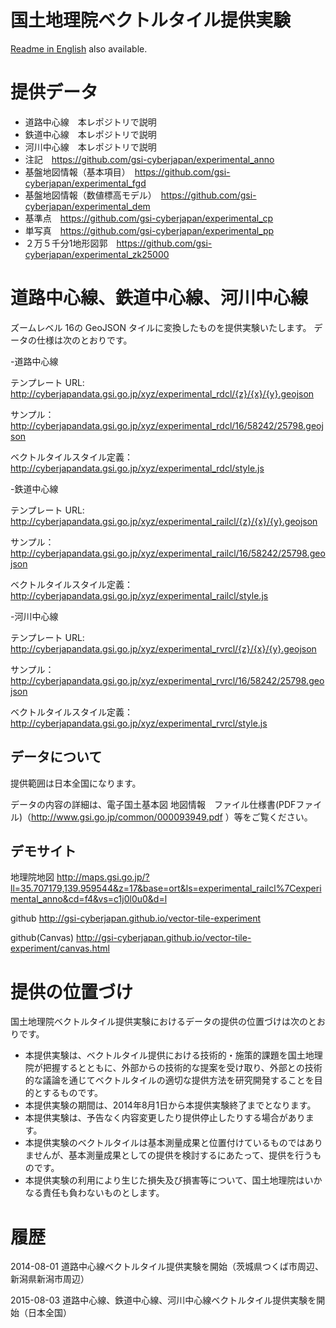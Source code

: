 国土地理院ベクトルタイル提供実験
======================
[Readme in English](README_en.md) also available.

# 提供データ
- 道路中心線　本レポジトリで説明
- 鉄道中心線　本レポジトリで説明
- 河川中心線　本レポジトリで説明
- 注記　https://github.com/gsi-cyberjapan/experimental_anno
- 基盤地図情報（基本項目）　https://github.com/gsi-cyberjapan/experimental_fgd
- 基盤地図情報（数値標高モデル）　https://github.com/gsi-cyberjapan/experimental_dem
- 基準点　https://github.com/gsi-cyberjapan/experimental_cp
- 単写真　https://github.com/gsi-cyberjapan/experimental_pp
- ２万５千分1地形図郭　https://github.com/gsi-cyberjapan/experimental_zk25000

# 道路中心線、鉄道中心線、河川中心線
ズームレベル 16の GeoJSON タイルに変換したものを提供実験いたします。
データの仕様は次のとおりです。

-道路中心線

テンプレート URL: http://cyberjapandata.gsi.go.jp/xyz/experimental_rdcl/{z}/{x}/{y}.geojson

サンプル：http://cyberjapandata.gsi.go.jp/xyz/experimental_rdcl/16/58242/25798.geojson

ベクトルタイルスタイル定義：http://cyberjapandata.gsi.go.jp/xyz/experimental_rdcl/style.js


-鉄道中心線

テンプレート URL: http://cyberjapandata.gsi.go.jp/xyz/experimental_railcl/{z}/{x}/{y}.geojson

サンプル：http://cyberjapandata.gsi.go.jp/xyz/experimental_railcl/16/58242/25798.geojson

ベクトルタイルスタイル定義：http://cyberjapandata.gsi.go.jp/xyz/experimental_railcl/style.js


-河川中心線

テンプレート URL: http://cyberjapandata.gsi.go.jp/xyz/experimental_rvrcl/{z}/{x}/{y}.geojson

サンプル：http://cyberjapandata.gsi.go.jp/xyz/experimental_rvrcl/16/58242/25798.geojson

ベクトルタイルスタイル定義：http://cyberjapandata.gsi.go.jp/xyz/experimental_rvrcl/style.js


## データについて
提供範囲は日本全国になります。

データの内容の詳細は、電子国土基本図 地図情報　ファイル仕様書(PDFファイル)（http://www.gsi.go.jp/common/000093949.pdf ）等をご覧ください。

## デモサイト
地理院地図
http://maps.gsi.go.jp/?ll=35.707179,139.959544&z=17&base=ort&ls=experimental_railcl%7Cexperimental_anno&cd=f4&vs=c1j0l0u0&d=l

github
http://gsi-cyberjapan.github.io/vector-tile-experiment

github(Canvas)
http://gsi-cyberjapan.github.io/vector-tile-experiment/canvas.html

# 提供の位置づけ
国土地理院ベクトルタイル提供実験におけるデータの提供の位置づけは次のとおりです。
- 本提供実験は、ベクトルタイル提供における技術的・施策的課題を国土地理院が把握するとともに、外部からの技術的な提案を受け取り、外部との技術的な議論を通じてベクトルタイルの適切な提供方法を研究開発することを目的とするものです。
- 本提供実験の期間は、2014年8月1日から本提供実験終了までとなります。
- 本提供実験は、予告なく内容変更したり提供停止したりする場合があります。
- 本提供実験のベクトルタイルは基本測量成果と位置付けているものではありませんが、基本測量成果としての提供を検討するにあたって、提供を行うものです。
- 本提供実験の利用により生じた損失及び損害等について、国土地理院はいかなる責任も負わないものとします。


# 履歴
2014-08-01 道路中心線ベクトルタイル提供実験を開始（茨城県つくば市周辺、新潟県新潟市周辺）

2015-08-03 道路中心線、鉄道中心線、河川中心線ベクトルタイル提供実験を開始（日本全国）
